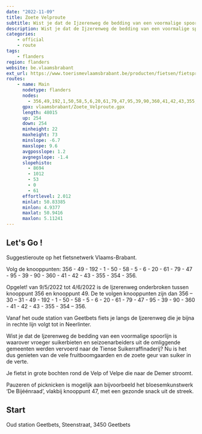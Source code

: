 ```yaml
---
date: "2022-11-09"
title: Zoete Velproute
subtitle: Wist je dat de Ijzerenweg de bedding van een voormalige spoorlijn is waarover vroeger suikerbieten en seizoenarbeiders uit de omliggende gemeenten werden vervoerd naar de Tiense Suikerraffinaderij? Nu is het dus genieten van de vele fruitboomgaarden en de zoete geur van suiker in de verte
description: Wist je dat de Ijzerenweg de bedding van een voormalige spoorlijn is waarover vroeger suikerbieten en seizoenarbeiders uit de omliggende gemeenten werden vervoerd naar de Tiense Suikerraffinaderij? Nu is het dus genieten van de vele fruitboomgaarden en de zoete geur van suiker in de verte. Vanaf het oude station van Geetbets fiets je langs de Ijzerenweg die je bijna in rechte lijn volgt tot in Neerlinter.
categories:
    - official
    - route
tags:
    - flanders
region: flanders
website: be.vlaamsbrabant
ext_url: https://www.toerismevlaamsbrabant.be/producten/fietsen/fietsproducten/zoete-velproute/index.html
routes:
    - name: Main
      nodetype: flanders
      nodes:
        - 356,49,192,1,50,58,5,6,20,61,79,47,95,39,90,360,41,42,43,355,354,356
      gpx: vlaamsbrabant/Zoete_Velproute.gpx
      length: 48015
      up: 254
      down: 254
      minheight: 22
      maxheight: 73
      minslope: -6.7
      maxslope: 9.6
      avgposslope: 1.2
      avgnegslope: -1.4
      slopehisto:
        - 8694
        - 1012
        - 53
        - 0
        - 61
      effortlevel: 2.012
      minlat: 50.83385
      minlon: 4.9377
      maxlat: 50.9416
      maxlon: 5.11241
---
```


## Let's Go ! 

Suggestieroute op het fietsnetwerk Vlaams-Brabant.

Volg de knooppunten: 356 - 49 - 192 - 1 - 50 - 58 - 5 - 6 - 20 - 61 - 79 - 47 - 95 - 39 - 90 - 360 - 41 - 42 - 43 - 355 - 354 - 356.

Opgelet! van 9/5/2022 tot 4/6/2022 is de Ijzerenweg onderbroken tussen knooppunt 356 en knooppunt 49. De te volgen knooppunten zijn dan 356 – 30 – 31 - 49 - 192 - 1 - 50 - 58 - 5 - 6 - 20 - 61 - 79 - 47 - 95 - 39 - 90 - 360 - 41 - 42 - 43 - 355 - 354 – 356.

Vanaf het oude station van Geetbets fiets je langs de Ijzerenweg die je bijna in rechte lijn volgt tot in Neerlinter.

Wist je dat de Ijzerenweg de bedding van een voormalige spoorlijn is waarover vroeger suikerbieten en seizoenarbeiders uit de omliggende gemeenten werden vervoerd naar de Tiense Suikerraffinaderij? Nu is het dus genieten van de vele fruitboomgaarden en de zoete geur van suiker in de verte.

Je fietst in grote bochten rond de Velp of Velpe die naar de Demer stroomt.

Pauzeren of picknicken is mogelijk aan bijvoorbeeld het bloesemkunstwerk ‘De Bijéénraad’, vlakbij knooppunt 47, met een gezonde snack uit de streek.

## Start

Oud station Geetbets, Steenstraat, 3450 Geetbets
